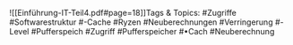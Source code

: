
![[Einführung-IT-Teil4.pdf#page=18]]Tags & Topics:
   #Zugriffe
   #Softwarestruktur
   #-Cache
   #Ryzen
   #Neuberechnungen
   #Verringerung
   #-Level
   #Pufferspeich
   #Zugriff
   #Pufferspeicher
   #•Cach
   #Neuberechnung